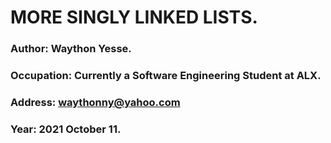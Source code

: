 # MORE SINGLY LINKED LISTS.

### Author: Waython Yesse.
### Occupation: Currently a Software Engineering Student at ALX.
### Address: waythonny@yahoo.com
### Year: 2021 October 11.
